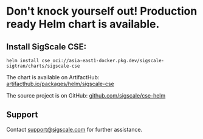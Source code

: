 # Don't knock yourself out! Production ready Helm chart is available.

## Install SigScale CSE:
	helm install cse oci://asia-east1-docker.pkg.dev/sigscale-sigtran/charts/sigscale-cse

The chart is available on ArtifactHub:
[artifacthub.io/packages/helm/sigscale-cse](https://artifacthub.io/packages/helm/sigscale-cse/sigscale-cse)

The source project is on GitHub:
[github.com/sigscale/cse-helm](https://github.com/sigscale/cse-helm)

## Support
Contact <support@sigscale.com> for further assistance.

